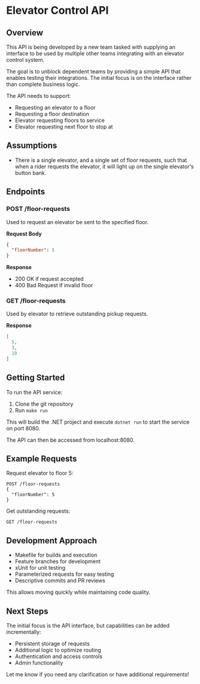 # Elevator Control API

## Overview

This API is being developed by a new team tasked with supplying an interface to be used by multiple other teams integrating with an elevator control system.

The goal is to unblock dependent teams by providing a simple API that enables testing their integrations. The initial focus is on the interface rather than complete business logic. 

The API needs to support:

- Requesting an elevator to a floor
- Requesting a floor destination
- Elevator requesting floors to service
- Elevator requesting next floor to stop at

## Assumptions
- There is a single elevator, and a single set of floor requests, such that when a rider requests the elevator, it will light up on the single elevator's button bank. 

## Endpoints

### POST /floor-requests

Used to request an elevator be sent to the specified floor.

**Request Body**

```json
{
  "floorNumber": 5
}
```

**Response**  

- 200 OK if request accepted
- 400 Bad Request if invalid floor

### GET /floor-requests

Used by elevator to retrieve outstanding pickup requests.

**Response**

```json 
[
  5, 
  3,
  10
]
```

## Getting Started

To run the API service:

1. Clone the git repository 
2. Run `make run`

This will build the .NET project and execute `dotnet run` to start the service on port 8080.

The API can then be accessed from localhost:8080.

## Example Requests

Request elevator to floor 5:

```
POST /floor-requests
{
  "floorNumber": 5
} 
```

Get outstanding requests:

```
GET /floor-requests
```

## Development Approach

- Makefile for builds and execution
- Feature branches for development
- xUnit for unit testing
- Parameterized requests for easy testing
- Descriptive commits and PR reviews

This allows moving quickly while maintaining code quality.

## Next Steps

The initial focus is the API interface, but capabilities can be added incrementally:

- Persistent storage of requests
- Additional logic to optimize routing  
- Authentication and access controls
- Admin functionality

Let me know if you need any clarification or have additional requirements!